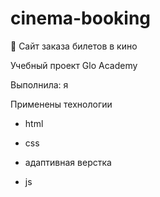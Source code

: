 # cinema-booking
🎫 Сайт заказа билетов в кино

Учебный проект Glo Academy

Выполнила: я

Применены технологии
- html

- css

- адаптивная верстка

-  js
